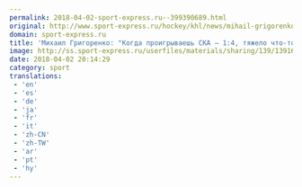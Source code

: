 ```yaml
---
permalink: 2018-04-02-sport-express.ru--399390689.html
original: http://www.sport-express.ru/hockey/khl/news/mihail-grigorenko-kogda-proigryvaesh-ska-1-4-tyazhelo-chto-to-sdelat-1391636/
domain: sport-express.ru
title: 'Михаил Григоренко: "Когда проигрываешь СКА – 1:4, тяжело что-то сделать"'
image: http://ss.sport-express.ru/userfiles/materials/sharing/139/1391636.jpg
date: 2018-04-02 20:14:29
category: sport
translations: 
 - 'en'
 - 'es'
 - 'de'
 - 'ja'
 - 'fr'
 - 'it'
 - 'zh-CN'
 - 'zh-TW'
 - 'ar'
 - 'pt'
 - 'hy'
---
```


